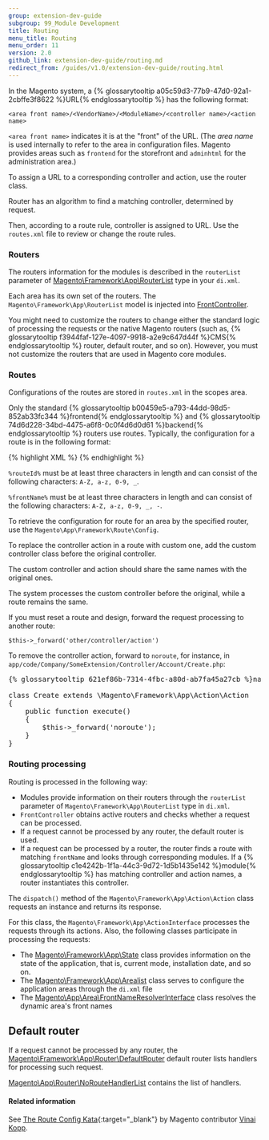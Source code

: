```yaml
---
group: extension-dev-guide
subgroup: 99_Module Development
title: Routing
menu_title: Routing
menu_order: 11
version: 2.0
github_link: extension-dev-guide/routing.md
redirect_from: /guides/v1.0/extension-dev-guide/routing.html
---
```


In the Magento system, a {% glossarytooltip a05c59d3-77b9-47d0-92a1-2cbffe3f8622 %}URL{% endglossarytooltip %} has the following format:

`<area front name>/<VendorName>/<ModuleName>/<controller name>/<action name>`

`<area front name>` indicates it is at the "front" of the URL. (The _area name_ is used internally to refer to the area in configuration files. Magento provides areas such as `frontend` for the storefront and `adminhtml` for the administration area.)

To assign a URL to a corresponding controller and action, use the router class.

Router has an algorithm to find a matching controller, determined by request.

Then, according to a route rule, controller is assigned to URL. Use the `routes.xml` file to review or change the route rules.

### Routers


The routers information for the modules is described in the `routerList` parameter of <a href="{{ site.mage2000url }}lib/internal/Magento/Framework/App/RouterList.php" target="_blank">Magento\Framework\App\RouterList</a> type in your `di.xml`.

Each area has its own set of the routers. The `Magento\Framework\App\RouterList` model is injected into <a href="{{ site.mage2000url }}lib/internal/Magento/Framework/App/FrontController.php" target="_blank">FrontController</a>.

You might need to customize the routers to change either the standard logic of processing the requests or the native Magento routers
(such as, {% glossarytooltip f3944faf-127e-4097-9918-a2e9c647d44f %}CMS{% endglossarytooltip %} router, default router, and so on).
However, you must not customize the routers that are used in Magento core modules.

### Routes


Configurations of the routes are stored in `routes.xml` in the scopes area.

Only the standard {% glossarytooltip b00459e5-a793-44dd-98d5-852ab33fc344 %}frontend{% endglossarytooltip %} and {% glossarytooltip 74d6d228-34bd-4475-a6f8-0c0f4d6d0d61 %}backend{% endglossarytooltip %} routers use routes. Typically, the configuration for a route is in the following format:

{% highlight XML %}
<config>
    <router id="%routerId%">
        <route id="%routeId%" frontName="%frontName%">
            <module name="%moduleName%" before="%moduleName%"/>
        </route>
    </router>
</config>
{% endhighlight %}

<div class="bs-callout bs-callout-info" id="info">
  <p><code>%routeId%</code> must be at least three characters in length and can consist of the following characters: <code>A-Z, a-z, 0-9, _</code>.</p>
  <p><code>%frontName%</code> must be at least three characters in length and can consist of the following characters: <code>A-Z, a-z, 0-9, _, -</code>.</p>
</div>

To retrieve the configuration for route for an area by the specified router, use the `Magento\App\Framework\Route\Config`.

To replace the controller action in a route with custom one, add the custom controller class before the original controller.

The custom controller and action should share the same names with the original ones.

The system processes the custom controller before the original, while a route remains the same.

If you must reset a route and design, forward the request processing to another route:

`$this->_forward('other/controller/action')`

To remove the controller action, forward to `noroute`, for instance, in `app/code/Company/SomeExtension/Controller/Account/Create.php`:


<pre>
{% glossarytooltip 621ef86b-7314-4fbc-a80d-ab7fa45a27cb %}namespace{% endglossarytooltip %} Company\SomeExtension\Controller\Account;

class Create extends \Magento\Framework\App\Action\Action
{
    public function execute()
    {
        $this->_forward('noroute');
    }
}
</pre>


### Routing processing


Routing is processed in the following way:

* Modules provide information on their routers through the `routerList` parameter of `Magento\Framework\App\RouterList` type in `di.xml`.
* `FrontController` obtains active routers and checks whether a request can be processed.
* If a request cannot be processed by any router, the default router is used.
* If a request can be processed by a router, the router finds a route with matching `frontName` and looks through corresponding modules. If a {% glossarytooltip c1e4242b-1f1a-44c3-9d72-1d5b1435e142 %}module{% endglossarytooltip %} has matching controller and action names, a router instantiates this controller.

The `dispatch()` method of the `Magento\Framework\App\Action\Action` class requests an instance and returns its response.

For this class, the `Magento\Framework\App\ActionInterface` processes the requests through its actions. Also, the following classes participate in processing the requests:

* The <a href="{{ site.mage2000url }}lib/internal/Magento/Framework/App/State.php" target="_blank">Magento\Framework\App\State</a>  class provides information on the state of the application, that is, current mode, installation date, and so on.
* The <a href="{{ site.mage2000url }}lib/internal/Magento/Framework/App/AreaList.php" target="_blank">Magento\Framework\App\Arealist</a> class serves to configure the application areas through the `di.xml` file
* The <a href="{{ site.mage2000url }}lib/internal/Magento/Framework/App/Area/FrontNameResolverInterface.php" target="_blank">Magento\App\Area\FrontNameResolverInterface</a> class resolves the dynamic area's front names

## Default router

If a request cannot be processed by any router, the <a href="{{ site.mage2000url }}lib/internal/Magento/Framework/App/Router/DefaultRouter.php" target="_blank">Magento\Framework\App\Router\DefaultRouter</a> default router lists handlers for processing such request.

<a href="{{ site.mage2000url }}lib/internal/Magento/Framework/App/Router/NoRouteHandlerInterface.php" target="_blank">Magento\App\Router\NoRouteHandlerList</a> contains the list of handlers.

#### Related information

See [The Route Config Kata](http://vinaikopp.com/2016/03/21/05_the_route_config_kata){:target="_blank"} by Magento contributor [Vinai Kopp](http://vinaikopp.com/blog/list).
